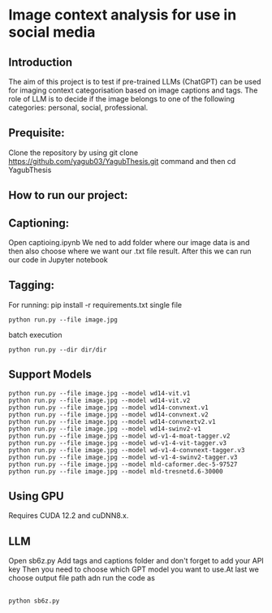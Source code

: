 # Image context analysis for use in social media
## Introduction
The aim of this project is to test if pre-trained LLMs (ChatGPT) can be used for imaging context categorisation based on image captions and tags. The role of LLM is to decide if the image belongs to one of the following categories: personal, social, professional.

## Prequisite: 

Clone the repository by using git clone https://github.com/yagub03/YagubThesis.git command and then cd YagubThesis

## How to run our project:
## Captioning: 
Open captioing.ipynb
We ned to add folder where our image data is and then also choose where we want our .txt file result. After this we can run our code in Jupyter notebook
## Tagging: 
For running: pip install -r requirements.txt
single file

```
python run.py --file image.jpg
```

batch execution

```
python run.py --dir dir/dir
```

## Support Models

```
python run.py --file image.jpg --model wd14-vit.v1
python run.py --file image.jpg --model wd14-vit.v2
python run.py --file image.jpg --model wd14-convnext.v1
python run.py --file image.jpg --model wd14-convnext.v2
python run.py --file image.jpg --model wd14-convnextv2.v1
python run.py --file image.jpg --model wd14-swinv2-v1
python run.py --file image.jpg --model wd-v1-4-moat-tagger.v2
python run.py --file image.jpg --model wd-v1-4-vit-tagger.v3
python run.py --file image.jpg --model wd-v1-4-convnext-tagger.v3
python run.py --file image.jpg --model wd-v1-4-swinv2-tagger.v3
python run.py --file image.jpg --model mld-caformer.dec-5-97527
python run.py --file image.jpg --model mld-tresnetd.6-30000
```

## Using GPU

Requires CUDA 12.2 and cuDNN8.x.

## LLM
Open sb6z.py
Add tags and captions folder and don't forget to add your API key
Then you need to choose which GPT model you want to use.At last we choose output file path adn run the code as 
## 
``` python sb6z.py ``` 



